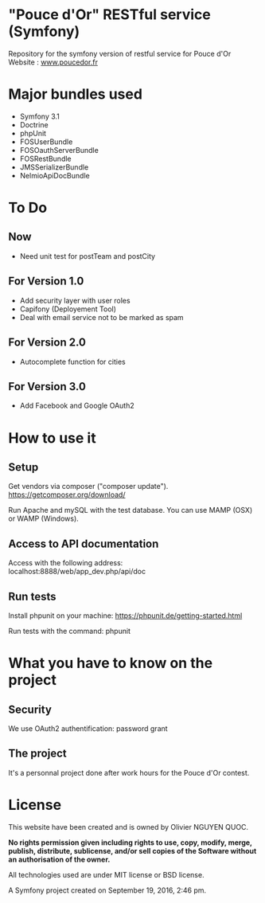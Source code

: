 "Pouce d'Or" RESTful service (Symfony)
======================================

Repository for the symfony version of restful service for Pouce d'Or Website : www.poucedor.fr

# Major bundles used

* Symfony 3.1
* Doctrine
* phpUnit
* FOSUserBundle
* FOSOauthServerBundle
* FOSRestBundle
* JMSSerializerBundle
* NelmioApiDocBundle

# To Do

## Now

* Need unit test for postTeam and postCity

## For Version 1.0

* Add security layer with user roles
* Capifony (Deployement Tool)
* Deal with email service not to be marked as spam

## For Version 2.0

* Autocomplete function for cities

## For Version 3.0

* Add Facebook and Google OAuth2


# How to use it

## Setup

Get vendors via composer ("composer update"). https://getcomposer.org/download/

Run Apache and mySQL with the test database. You can use MAMP (OSX) or WAMP (Windows).

## Access to API documentation

Access with the following address: localhost:8888/web/app_dev.php/api/doc

## Run tests

Install phpunit on your machine: https://phpunit.de/getting-started.html  

Run tests with the command: phpunit

# What you have to know on the project

## Security

We use OAuth2 authentification: password grant

## The project

It's a personnal project done after work hours for the Pouce d'Or contest.


# License

This website have been created and is owned by Olivier NGUYEN QUOC.

**No rights permission given including rights to use, copy, modify, merge, publish, distribute, sublicense, and/or sell
copies of the Software without an authorisation of the owner.**

All technologies used are under MIT license or BSD license.

A Symfony project created on September 19, 2016, 2:46 pm.
